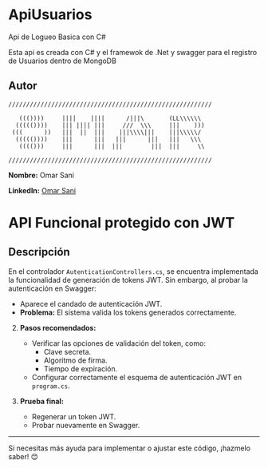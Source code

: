 # ApiUsuarios
Api de Logueo Basica con C#

Esta api es creada con C# y el framewok de .Net y swagger para el registro 
de Usuarios dentro de MongoDB


## Autor

```
/////////////////////////////////////////////////////////

   ((())))     ||||    ||||      /|||\       (LL\\\\\\
  ((((())))    ||| |||| |||     ///  \\\     |||    )))
 (((      ))   |||  ||  |||    |||\\\\|||    |||\\\\\/
  ((((())))    |||      |||   |||      |||   |||   \\\
   (((()))     |||      |||  |||        |||  |||     \\

/////////////////////////////////////////////////////////
```

**Nombre:** Omar Sani

**LinkedIn:** [Omar Sani](https://www.linkedin.com/in/omar-sani-b9733a2b9/)

# API Funcional protegido con JWT

## Descripción
En el controlador `AutenticationControllers.cs`, se encuentra implementada la funcionalidad de generación de tokens JWT. Sin embargo, al probar la autenticación en Swagger:

- Aparece el candado de autenticación JWT.
- **Problema:** El sistema valida los tokens generados correctamente.


2. **Pasos recomendados:**
   - Verificar las opciones de validación del token, como:
     - Clave secreta.
     - Algoritmo de firma.
     - Tiempo de expiración.
   - Configurar correctamente el esquema de autenticación JWT en `program.cs`.


3. **Prueba final:**
   - Regenerar un token JWT.
   - Probar nuevamente en Swagger.

---

Si necesitas más ayuda para implementar o ajustar este código, ¡hazmelo saber! 😊
